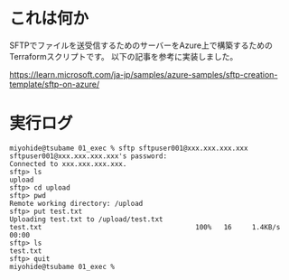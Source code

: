 # これは何か

SFTPでファイルを送受信するためのサーバーをAzure上で構築するためのTerraformスクリプトです。
以下の記事を参考に実装しました。

https://learn.microsoft.com/ja-jp/samples/azure-samples/sftp-creation-template/sftp-on-azure/

# 実行ログ

```
miyohide@tsubame 01_exec % sftp sftpuser001@xxx.xxx.xxx.xxx
sftpuser001@xxx.xxx.xxx.xxx's password:
Connected to xxx.xxx.xxx.xxx.
sftp> ls
upload
sftp> cd upload
sftp> pwd
Remote working directory: /upload
sftp> put test.txt
Uploading test.txt to /upload/test.txt
test.txt                                      100%   16     1.4KB/s   00:00
sftp> ls
test.txt
sftp> quit
miyohide@tsubame 01_exec %
```
